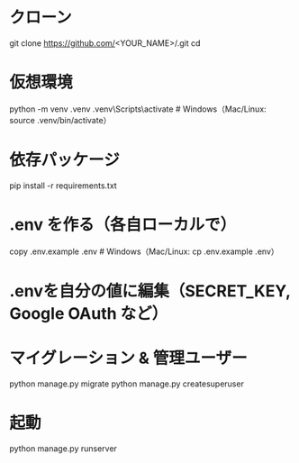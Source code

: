 # クローン
git clone https://github.com/<YOUR_NAME>/<REPO>.git
cd <REPO>

# 仮想環境
python -m venv .venv
.venv\Scripts\activate  # Windows（Mac/Linux: source .venv/bin/activate）

# 依存パッケージ
pip install -r requirements.txt

# .env を作る（各自ローカルで）
copy .env.example .env   # Windows（Mac/Linux: cp .env.example .env）
# .envを自分の値に編集（SECRET_KEY, Google OAuth など）

# マイグレーション & 管理ユーザー
python manage.py migrate
python manage.py createsuperuser

# 起動
python manage.py runserver
